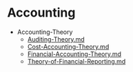 
# Accounting

- Accounting-Theory
  - [Auditing-Theory.md](./Auditing-Theory.md)
  - [Cost-Accounting-Theory.md](./Cost-Accounting-Theory.md)
  - [Financial-Accounting-Theory.md](./Financial-Accounting-Theory.md)
  - [Theory-of-Financial-Reporting.md](./Theory-of-Financial-Reporting.md)
